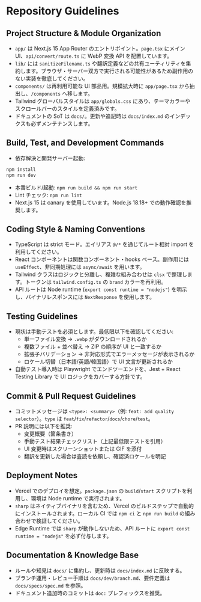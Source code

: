 # Repository Guidelines

## Project Structure & Module Organization
- `app/` は Next.js 15 App Router のエントリポイント。`page.tsx` にメイン UI、`api/convert/route.ts` に WebP 変換 API を配置しています。
- `lib/` には `sanitizeFilename.ts` や翻訳定義などの共有ユーティリティを集約します。ブラウザ・サーバー双方で実行される可能性があるため副作用のない実装を徹底してください。
- `components/` は再利用可能な UI 部品用。規模拡大時に `app/page.tsx` から抽出し、`/components` へ移します。
- Tailwind グローバルスタイルは `app/globals.css` にあり、テーマカラーやスクロールバーのスタイルを定義済みです。
- ドキュメントの SoT は `docs/`。更新や追記時は `docs/index.md` のインデックスも必ずメンテナンスします。

## Build, Test, and Development Commands
- 依存解決と開発サーバー起動:
```bash
npm install
npm run dev
```
- 本番ビルド/起動: `npm run build && npm run start`
- Lint チェック: `npm run lint`
- Next.js 15 は canary を使用しています。Node.js 18.18+ での動作確認を推奨します。

## Coding Style & Naming Conventions
- TypeScript は strict モード。エイリアス `@/*` を通じてルート相対 import を利用してください。
- React コンポーネントは関数コンポーネント・hooks ベース。副作用には `useEffect`、非同期処理には `async/await` を用います。
- Tailwind クラスはロジックと分離し、複雑な組み合わせは `clsx` で整理します。トークンは `tailwind.config.ts` の `brand` カラーを再利用。
- API ルートは Node runtime (`export const runtime = "nodejs"`) を明示し、バイナリレスポンスには `NextResponse` を使用します。

## Testing Guidelines
- 現状は手動テストを必須とします。最低限以下を確認してください:
  - 単一ファイル変換 → `.webp` がダウンロードされるか
  - 複数ファイル + 並べ替え → ZIP の順序が UI と一致するか
  - 拡張子バリデーション → 非対応形式でエラーメッセージが表示されるか
  - ロケール切替（日本語/英語/韓国語）で UI 文言が更新されるか
- 自動テスト導入時は Playwright でエンドツーエンドを、Jest + React Testing Library で UI ロジックをカバーする方針です。

## Commit & Pull Request Guidelines
- コミットメッセージは `<type>: <summary>`（例: `feat: add quality selector`）。`type` は `feat`/`fix`/`refactor`/`docs`/`chore`/`test`。
- PR 説明には以下を推奨:
  - 変更概要（箇条書き）
  - 手動テスト結果チェックリスト（上記最低限テストを引用）
  - UI 変更時はスクリーンショットまたは GIF を添付
  - 翻訳を更新した場合は査読を依頼し、確認済ロケールを明記

## Deployment Notes
- Vercel でのデプロイを想定。`package.json` の `build`/`start` スクリプトを利用し、環境は Node runtime で実行されます。
- `sharp` はネイティブバイナリを含むため、Vercel のビルドステップで自動的にインストールされます。ローカル CI では `npm ci` と `npm run build` の組み合わせで検証してください。
- Edge Runtime では `sharp` が動作しないため、API ルートに `export const runtime = "nodejs"` を必ず付与します。

## Documentation & Knowledge Base
- ルールや知見は `docs/` に集約し、更新時は `docs/index.md` に反映する。
- ブランチ運用・レビュー手順は `docs/dev/branch.md`、要件定義は `docs/specs/spec.md` を参照。
- ドキュメント追加時のコミットは `doc:` プレフィックスを推奨。
